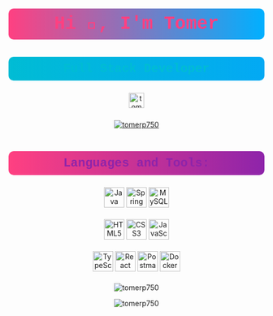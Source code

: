 <h1 align="center" style="color: #FF4081; background: linear-gradient(to right, #FF4081, #00B0FF); padding: 10px 20px; border-radius: 10px; font-size: 36px; font-family: 'Courier New', Courier, monospace;">Hi 👋, I'm Tomer</h1>
<h3 align="center" style="color: #00BCD4; background: linear-gradient(to right, #00BCD4, #03A9F4); padding: 10px 20px; border-radius: 10px; font-size: 24px; font-family: 'Courier New', Courier, monospace;">Full Stack Developer</h3>

<p align="center">
  <img src="https://komarev.com/ghpvc/?username=tomerp750&label=Profile%20views&color=00B0FF&style=for-the-badge&logo=github&logoColor=white&labelColor=FF4081" alt="tomerp750" height="30" />
</p>


<p align="center"> 
  <a href="https://github.com/ryo-ma/github-profile-trophy">
    <img src="https://github-profile-trophy.vercel.app/?username=tomerp750&theme=radical" alt="tomerp750" style="border-radius: 8px; padding: 10px;" />
  </a>
</p>

<h3 align="center" style="color: #8E24AA; background: linear-gradient(to right, #FF4081, #8E24AA); padding: 10px 20px; border-radius: 10px; font-size: 24px; font-family: 'Courier New', Courier, monospace;">Languages and Tools:</h3>

<!-- First Row of Badges with Bottom Margin -->
<p align="center" style="margin-bottom: 20px;">
  <img src="https://img.shields.io/badge/Java-FF5722?style=for-the-badge&logo=java&logoColor=white" alt="Java" height="40" />
  <img src="https://img.shields.io/badge/Spring-6DB33F?style=for-the-badge&logo=spring&logoColor=white" alt="Spring" height="40" />
  <img src="https://img.shields.io/badge/MySQL-4479A1?style=for-the-badge&logo=mysql&logoColor=white" alt="MySQL" height="40" />
</p>

<!-- Second Row of Badges with Bottom Margin -->
<p align="center" style="margin-bottom: 20px;">
  <img src="https://img.shields.io/badge/HTML5-E34F26?style=for-the-badge&logo=html5&logoColor=white" alt="HTML5" height="40" />
  <img src="https://img.shields.io/badge/CSS3-1572B6?style=for-the-badge&logo=css3&logoColor=white" alt="CSS3" height="40" />
  <img src="https://img.shields.io/badge/JavaScript-F7DF1E?style=for-the-badge&logo=javascript&logoColor=black" alt="JavaScript" height="40" />
</p>

<!-- Third Row of Badges (Optional) with Bottom Margin -->
<p align="center" style="margin-bottom: 20px;">
  <img src="https://img.shields.io/badge/TypeScript-3178C6?style=for-the-badge&logo=typescript&logoColor=white" alt="TypeScript" height="40" />
  <img src="https://img.shields.io/badge/React-61DAFB?style=for-the-badge&logo=react&logoColor=black" alt="React" height="40" />
  <img src="https://img.shields.io/badge/Postman-FF6C37?style=for-the-badge&logo=postman&logoColor=white" alt="Postman" height="40" />
  <img src="https://img.shields.io/badge/Docker-2496ED?style=for-the-badge&logo=docker&logoColor=white" alt="Docker" height="40" />
</p>

<p align="center">
  <img align="center" src="https://github-readme-stats.vercel.app/api/top-langs?username=tomerp750&show_icons=true&locale=en&layout=compact&theme=radical" alt="tomerp750" />
</p>

<p align="center">
  <img align="center" src="https://github-readme-stats.vercel.app/api?username=tomerp750&show_icons=true&locale=en&theme=radical" alt="tomerp750" />
</p>
